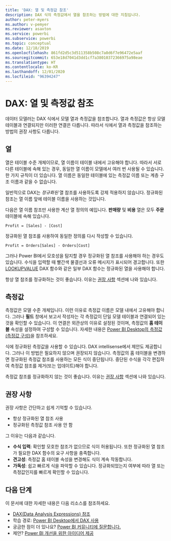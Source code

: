 ```yaml
---
title: 'DAX: 열 및 측정값 참조'
description: DAX 식의 측정값에서 열을 참조하는 방법에 대한 지침입니다.
author: peter-myers
ms.author: v-pemyer
ms.reviewer: asaxton
ms.service: powerbi
ms.subservice: powerbi
ms.topic: conceptual
ms.date: 12/18/2019
ms.openlocfilehash: 861fd2d5c3d511358b508c7a0d6f7e96472e5aaf
ms.sourcegitcommit: 653e18d7041d3dd1cf7a38010372366975a98eae
ms.translationtype: HT
ms.contentlocale: ko-KR
ms.lasthandoff: 12/01/2020
ms.locfileid: "96394247"
---
```

# <a name="dax-column-and-measure-references"></a>DAX: 열 및 측정값 참조

데이터 모델러는 DAX 식에서 모델 열과 측정값을 참조합니다. 열과 측정값은 항상 모델 테이블과 연결되지만 이러한 연결은 다릅니다. 따라서 식에서 열과 측정값을 참조하는 방법의 권장 사항도 다릅니다.

## <a name="columns"></a>열

열은 테이블 수준 개체이므로, 열 이름이 테이블 내에서 고유해야 합니다. 따라서 서로 다른 테이블에 속해 있는 경우, 동일한 열 이름이 모델에서 여러 번 사용될 수 있습니다. 한 가지 규칙이 더 있습니다. 열 이름은 동일한 테이블에 있는 측정값 이름 또는 계층 구조 이름과 같을 수 없습니다.

일반적으로 DAX는 _정규화된_ 열 참조를 사용하도록 강제 적용하지 않습니다. 정규화된 참조는 열 이름 앞에 테이블 이름을 사용하는 것입니다.

다음은 열 이름 참조만 사용한 계산 열 정의의 예입니다. **판매량** 및 **비용** 열은 모두 **주문** 테이블에 속해 있습니다.

```dax
Profit = [Sales] - [Cost]
```

정규화된 열 참조를 사용하여 동일한 정의를 다시 작성할 수 있습니다.

```dax
Profit = Orders[Sales] - Orders[Cost]
```

그러나 Power BI에서 모호성을 탐지할 경우 정규화된 열 참조를 사용해야 하는 경우도 있습니다. 수식을 입력할 때 빨간색 물결선과 오류 메시지가 표시되어 경고합니다. 또한 [LOOKUPVALUE](/dax/lookupvalue-function-dax) DAX 함수와 같은 일부 DAX 함수는 정규화된 열을 사용해야 합니다.

항상 열 참조를 정규화하는 것이 좋습니다. 이유는 [권장 사항](#recommendations) 섹션에 나와 있습니다.

## <a name="measures"></a>측정값

측정값은 모델 수준 개체입니다. 이런 이유로 측정값 이름은 모델 내에서 고유해야 합니다. 그러나 **필드** 창에서 보고서 작성자는 각 측정값이 단일 모델 테이블과 연결되어 있는 것을 확인할 수 있습니다. 이 연결은 외관상의 이유로 설정된 것이며, 측정값의 **홈 테이블** 속성을 설정하여 구성할 수 있습니다. 자세한 내용은 [Power BI Desktop의 측정값(측정값 구성)](../transform-model/desktop-measures.md#organizing-your-measures)을 참조하세요.

식에 정규화된 측정값을 사용할 수 있습니다. DAX intellisense에서 제안도 제공합니다. 그러나 이 방법은 필요하지 않으며 권장되지 않습니다. 측정값의 홈 테이블을 변경하면 정규화된 측정값 참조를 사용하는 모든 식이 중단됩니다. 중단된 수식을 각각 편집하여 측정값 참조를 제거(또는 업데이트)해야 합니다.

측정값 참조를 정규화하지 않는 것이 좋습니다. 이유는 [권장 사항](#recommendations) 섹션에 나와 있습니다.

## <a name="recommendations"></a>권장 사항

권장 사항은 간단하고 쉽게 기억할 수 있습니다.

- 항상 정규화된 열 참조 사용
- 정규화된 측정값 참조 사용 안 함

그 이유는 다음과 같습니다.

- **수식 입력**: 확인할 모호한 참조가 없으므로 식이 허용됩니다. 또한 정규화된 열 참조가 필요한 DAX 함수의 요구 사항을 충족합니다.
- **견고성**: 측정값 홈 테이블 속성을 변경해도 식이 계속 작동합니다.
- **가독성**: 쉽고 빠르게 식을 파악할 수 있습니다. 정규화되었는지 여부에 따라 열 또는 측정값인지를 빠르게 확인할 수 있습니다.

## <a name="next-steps"></a>다음 단계

이 문서에 대한 자세한 내용은 다음 리소스를 참조하세요.

- [DAX(Data Analysis Expressions) 참조](/dax/)
- 학습 경로: [Power BI Desktop에서 DAX 사용](/learn/paths/dax-power-bi/)
- 궁금한 점이 더 있나요? [Power BI 커뮤니티에 질문합니다.](https://community.powerbi.com/)
- 제안? [Power BI 개선을 위한 아이디어 제공](https://ideas.powerbi.com)
